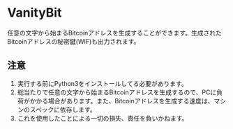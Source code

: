 # VanityBit
任意の文字から始まるBitcoinアドレスを生成することができます。生成されたBitcoinアドレスの秘密鍵(WIF)も出力されます。
## 注意
1. 実行する前にPython3をインストールしてる必要があります。
2. 総当たりで任意の文字から始まるBitcoinアドレスを生成するので、PCに負荷がかかる場合があります。また、Bitcoinアドレスを生成する速度は、マシンのスペックに依存します。
3. これを使用したことによる一切の損失、責任を負いかねます。
